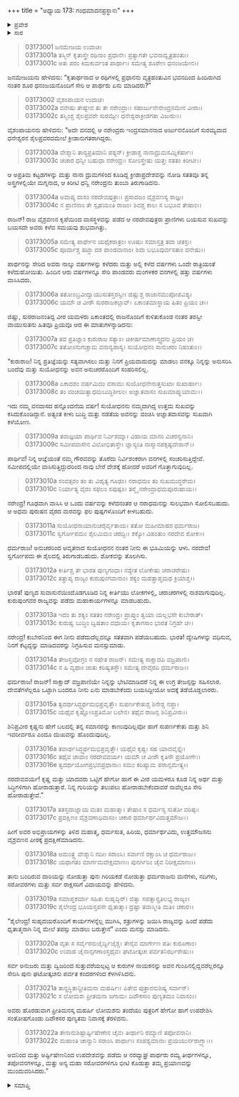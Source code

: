 +++
title = "ಅಧ್ಯಾಯ 173: ಗಂಧಮಾದನಪ್ರಸ್ಥಾನಃ"
+++

<details><summary>ಪ್ರವೇಶ</summary>


।।   ಓಂ ಓಂ ನಮೋ ನಾರಾಯಣಾಯ।।   ಶ್ರೀ ವೇದವ್ಯಾಸಾಯ ನಮಃ ।।

ಶ್ರೀ ಕೃಷ್ಣದ್ವೈಪಾಯನ ವೇದವ್ಯಾಸ ವಿರಚಿತ  

**ಶ್ರೀ ಮಹಾಭಾರತ**

**ಆರಣ್ಯಕ ಪರ್ವ**

**ಅಜಗರ ಪರ್ವ**

**ಅಧ್ಯಾಯ 173**

</details>


<details><summary>ಸಾರ</summary>

ವನವಾಸದ ಹತ್ತು ವರ್ಷಗಳು ತುಂಬಲು ಭೀಮನು ಯುಧಿಷ್ಠಿರನಿಗೆ ಯುದ್ಧದ ವಿಷಯವಾಗಿ ಮಾತನಾಡುವುದು (1-16). ಯುಧಿಷ್ಠಿರನು ಗಂಧಮಾದನ ಪರ್ವತದಿಂದ ಇಳಿಯುವುದು (17-22).

</details>


> 03173001 ಜನಮೇಜಯ ಉವಾಚ।  
03173001a ತಸ್ಮಿನ್ ಕೃತಾಸ್ತ್ರೇ ರಥಿನಾಂ ಪ್ರಧಾನೇ।
	ಪ್ರತ್ಯಾಗತೇ ಭವನಾದ್ವೃತ್ರಹಂತುಃ।  
> 03173001c ಅತಃ ಪರಂ ಕಿಮಕುರ್ವಂತ ಪಾರ್ಥಾಃ।
	ಸಮೇತ್ಯ ಶೂರೇಣ ಧನಂಜಯೇನ।।  

ಜನಮೇಜಯನು ಹೇಳಿದನು: “ಕೃತಾರ್ಥನಾದ ಆ ರಥಿಗಳಲ್ಲಿ ಪ್ರಧಾನನು ವೃತ್ರಹಂತುವಿನ ಭವನದಿಂದ ಹಿಂದಿರುಗಿದ ನಂತರ ಶೂರ ಧನಂಜಯನೊಂದಿಗೆ ಸೇರಿ ಆ ಪಾರ್ಥರು ಏನು ಮಾಡಿದರು?”

> 03173002 ವೈಶಂಪಾಯನ ಉವಾಚ।  
03173002a ವನೇಷು ತೇಷ್ವೇವ ತು ತೇ ನರೇಂದ್ರಾಃ।
ಸಹಾರ್ಜುನೇನೇಂದ್ರಸಮೇನ ವೀರಾಃ।  
> 03173002c ತಸ್ಮಿಂಶ್ಚ ಶೈಲಪ್ರವರೇ ಸುರಮ್ಯೇ।
	ಧನೇಶ್ವರಾಕ್ರೀಡಗತಾ ವಿಜಃರುಃ।।  

ವೈಶಂಪಾಯನನು ಹೇಳಿದನು: “ಅದೇ ವನದಲ್ಲಿ ಆ ನರೇಂದ್ರರು ಇಂದ್ರಸಮಾನನಾದ ಅರ್ಜುನನೊಂದಿಗೆ ಸುರಮ್ಯವಾದ ಧನೇಶ್ವರನ ಶೈಲಪ್ರವರದಮೇಲೆ ಕ್ರೀಡಾನುಗತರಾಗಿದ್ದರು.

> 03173003a ವೇಶ್ಮಾನಿ ತಾನ್ಯಪ್ರತಿಮಾನಿ ಪಶ್ಯನ್।
	ಕ್ರೀಡಾಶ್ಚ ನಾನಾದ್ರುಮಸಮ್ನಿಕರ್ಷಾಃ।  
> 03173003c ಚಚಾರ ಧನ್ವೀ ಬಹುಧಾ ನರೇಂದ್ರಃ।
	ಸೋಽಸ್ತ್ರೇಷು ಯತ್ತಃ ಸತತಂ ಕಿರೀಟೀ।।  

ಆ ಅಪ್ರತಿಮ ಕಟ್ಟಡಗಳನ್ನು ಮತ್ತು ನಾನಾ ದ್ರುಮಗಳಿಂದ ಕೂಡಿದ್ದ ಕ್ರೀಡಾಪ್ರದೇಶವನ್ನು ನೋಡಿ ಸತತವೂ ತನ್ನ ಅಸ್ತ್ರಗಳಲ್ಲಿಯೇ ಮಗ್ನನಾದ, ಆ ಕಿರೀಟಿ ಧನ್ವಿ ನರೇಂದ್ರನು ತುಂಬಾ ತಿರುಗಾಡಿದನು.

> 03173004a ಅವಾಪ್ಯ ವಾಸಂ ನರದೇವಪುತ್ರಾಃ।
	ಪ್ರಸಾದಜಂ ವೈಶ್ರವಣಸ್ಯ ರಾಜ್ಞಃ।  
> 03173004c ನ ಪ್ರಾಣಿನಾಂ ತೇ ಸ್ಪೃಹಯಂತಿ ರಾಜಂ।
	ಶಿವಶ್ಚ ಕಾಲಃ ಸ ಬಭೂವ ತೇಷಾಂ।।  

ರಾಜನ್! ರಾಜ ವೈಶ್ರವಣನ ಕೃಪೆಯಿಂದ ವಾಸಸ್ಥಳವನ್ನು ಪಡೆದ ಆ ನರದೇವಪುತ್ರರು ಪ್ರಾಣಿಗಳು ಬಯಸುವ ಸುಖವನ್ನು ಬಯಸದೇ ಅವರು ಕಳೆದ ಸಮಯವು ಶುಭವಾಗಿತ್ತು.

> 03173005a ಸಮೇತ್ಯ ಪಾರ್ಥೇನ ಯಥೈಕರಾತ್ರಂ।
	ಊಷುಃ ಸಮಾಸ್ತತ್ರ ತದಾ ಚತಸ್ರಃ।  
> 03173005c ಪೂರ್ವಾಶ್ಚ ಷಟ್ತಾ ದಶ ಪಾಂಡವಾನಾಂ।
	ಶಿವಾ ಬಭೂವುರ್ವಸತಾಂ ವನೇಷು।।  

ಪಾರ್ಥನನ್ನು ಸೇರಿದ ಅವರು ನಾಲ್ಕು ವರ್ಷಗಳನ್ನು ಕಳೆದರು ಮತ್ತು ಅಲ್ಲಿ ಕಳೆದ ವರ್ಷಗಳು ಒಂದೇ ರಾತ್ರಿಯಂತೆ ಕಳೆದುಹೋಯಿತು. ಹಿಂದಿನ ಆರು ವರ್ಷಗಳನ್ನೂ ಸೇರಿ ಪಾಂಡವರು ಮಂಗಳಕರ ವನಗಳಲ್ಲಿ ಹತ್ತು ವರ್ಷಗಳು ವಾಸಿಸಿದರು.

> 03173006a ತತೋಽಬ್ರವೀದ್ವಾಯುಸುತಸ್ತರಸ್ವೀ।
	ಜಿಷ್ಣುಶ್ಚ ರಾಜಾನಮುಪೋಪವಿಶ್ಯ।  
> 03173006c ಯಮೌ ಚ ವೀರೌ ಸುರರಾಜಕಲ್ಪಾವ್।
	ಏಕಾಂತಮಾಸ್ಥಾಯ ಹಿತಂ ಪ್ರಿಯಂ ಚ।।  

ಜಿಷ್ಣು, ಸುರರಾಜನಂತಿದ್ದ ವೀರ ಯಮಳರು ಏಕಾಂತದಲ್ಲಿ ರಾಜನೊಂದಿಗೆ ಕುಳಿತುಕೊಂಡ ನಂತರ ತರಸ್ವೀ ವಾಯುಸುತನು ಹಿತವೂ ಪ್ರಿಯವೂ ಆದ ಈ ಮಾತುಗಳನ್ನಾಡಿದನು:

> 03173007a ತವ ಪ್ರತಿಜ್ಞಾಂ ಕುರುರಾಜ ಸತ್ಯಾಂ।
	ಚಿಕೀರ್ಷಮಾಣಾಸ್ತ್ವದನು ಪ್ರಿಯಂ ಚ।  
> 03173007c ತತೋಽನುಗಚ್ಚಾಮ ವನಾನ್ಯಪಾಸ್ಯ।
	ಸುಯೋಧನಂ ಸಾನುಚರಂ ನಿಹಂತುಂ।।  

“ಕುರುರಾಜ! ನಿನ್ನ ಪ್ರತಿಜ್ಞೆಯನ್ನು ಸತ್ಯವಾಗಿಸಲು ಮತ್ತು ನಿನಗೆ ಪ್ರಿಯವಾದುದನ್ನು ಮಾಡಲು ವನಕ್ಕೂ ನಿನ್ನನ್ನು ಅನುಸರಿಸಿ ಬಂದೆವು ಮತ್ತು ಸುಯೋಧನನ್ನು ಅವನ ಅನುಚರರೊಂದಿಗೆ ಸಂಹರಿಸಲಿಲ್ಲ.

> 03173008a ಏಕಾದಶಂ ವರ್ಷಮಿದಂ ವಸಾಮಃ
	ಸುಯೋಧನೇನಾತ್ತಸುಖಾಃ ಸುಖಾರ್ಹಾಃ।  
> 03173008c ತಂ ವಂಚಯಿತ್ವಾಧಮಬುದ್ಧಿಶೀಲಂ।
	ಅಜ್ಞಾತವಾಸಂ ಸುಖಮಾಪ್ನುಯಾಮಃ।।  

ಇದು ನಮ್ಮ ವನವಾಸದ ಹನ್ನೊಂದನೆಯ ವರ್ಷ! ಸುಯೋಧನನು ನಮ್ಮದಾಗಿದ್ದ ಉತ್ತಮ ಸುಖವನ್ನು ಕಸಿದುಕೊಂಡಿದ್ದಾನೆ. ಅತ್ಯಂತ ಕೀಳು ಬುದ್ಧಿ ಮತ್ತು ನಡತೆಯ ಅವನನ್ನು ವಂಚಿಸಿ ಅಜ್ಞಾತವಾಸವನ್ನು ಸುಖವಾಗಿ ಕಳೆಯೋಣ.

> 03173009a ತವಾಜ್ಞಯಾ ಪಾರ್ಥಿವ ನಿರ್ವಿಶಮ್ಕಾ।
	ವಿಹಾಯ ಮಾನಂ ವಿಚರನ್ವನಾನಿ।  
> 03173009c ಸಮೀಪವಾಸೇನ ವಿಲೋಭಿತಾಸ್ತೇ।
	ಜ್ಞಾಸ್ಯಂತಿ ನಾಸ್ಮಾನಪಕೃಷ್ಟದೇಶಾನ್।।   

ಪಾರ್ಥಿವ! ನಿನ್ನ ಆಜ್ಞೆಯಂತೆ ನಮ್ಮ ಗೌರವವನ್ನು ತೊರೆದು ನಿರ್ವಿಶಂಕರಾಗಿ ವನಗಳಲ್ಲಿ ಸಂಚರಿಸುತ್ತಿದ್ದೇವೆ. ಸಮೀಪದಲ್ಲಿಯೇ ವಾಸಿಸುತ್ತಿದ್ದುದರಿಂದ ನಾವು ಬೇರೆ ದೇಶಕ್ಕೆ ಹೋದರೆ ಅವರಿಗೆ ಗೊತ್ತಾಗುವುದಿಲ್ಲ.

> 03173010a ಸಂವತ್ಸರಂ ತಂ ತು ವಿಹೃತ್ಯ ಗೂಢಂ।
	ನರಾಧಮಂ ತಂ ಸುಖಮುದ್ಧರೇಮ।  
> 03173010c ನಿರ್ಯಾತ್ಯ ವೈರಂ ಸಫಲಂ ಸಪುಷ್ಪಂ।
	ತಸ್ಮೈ ನರೇಂದ್ರಾಧಮಪೂರುಷಾಯ।।  

ನರೇಂದ್ರ! ಗೂಢವಾಗಿ ವಾಸಿಸಿ ಆ ಒಂದು ವರ್ಷವನ್ನು ಕಳೆದನಂತರ ಆ ನರಾಧಮನನ್ನು ಸುಲಭವಾಗಿ ಸೋಲಿಸಬಹುದು. ಆ ಅಧಮ ಪುರುಷನ ವೈರದ ಮರವನ್ನು ಫಲ ಪುಷ್ಪಗಳೊಂದಿಗೆ ಕೀಳಬಹುದು.

>03173011a ಸುಯೋಧನಾಯಾನುಚರೈರ್ವೃತಾಯ।
ತತೋ ಮಹೀಮಾಹರ ಧರ್ಮರಾಜ।  
> 03173011c ಸ್ವರ್ಗೋಪಮಂ ಶೈಲಮಿಮಂ ಚರದ್ಭಿಃ।
	ಶಕ್ಯೋ ವಿಹಂತುಂ ನರದೇವ ಶೋಕಃ।।  

ಧರ್ಮರಾಜ! ಅನುಚರರಿಂದ ಆವೃತನಾದ ಸುಯೋಧನನ ನಂತರ ನೀನು ಈ ಭೂಮಿಯನ್ನು ಆಳು. ನರದೇವ! ಸ್ವರ್ಗೋಪಮ ಈ ಶೈಲದಲ್ಲಿ ತಿರುಗಾಡಬಹುದು. ಶೋಕವನ್ನು ತೊಲಗಿಸು.

> 03173012a ಕೀರ್ತಿಶ್ಚ ತೇ ಭಾರತ ಪುಣ್ಯಗಂಧಾ।
	ನಶ್ಯೇತ ಲೋಕೇಷು ಚರಾಚರೇಷು।  
> 03173012c ತತ್ಪ್ರಾಪ್ಯ ರಾಜ್ಯಂ ಕುರುಪುಂಗವಾನಾಂ।
	ಶಕ್ಯಂ ಮಹತ್ಪ್ರಾಪ್ತಮಥ ಕ್ರಿಯಾಶ್ಚ।।  

ಭಾರತ! ಪುಣ್ಯದ ಸುವಾಸುನೆಯಿಂದೊಡಗೂಡಿದ ನಿನ್ನ ಕೀರ್ತಿಯು ಲೋಕಗಳಲ್ಲಿ, ಚರಾಚರಗಳಲ್ಲಿ ನಾಶವಾಗುವುದಿಲ್ಲ. ಕುರುಪುಂಗವರ ರಾಜ್ಯವನ್ನು ಪಡೆದು ಮಹಾಕಾರ್ಯಗಳನ್ನೂ ಮಾಡಬಹುದು.

> 03173013a ಇದಂ ತು ಶಕ್ಯಂ ಸತತಂ ನರೇಂದ್ರ।
	ಪ್ರಾಪ್ತುಂ ತ್ವಯಾ ಯಲ್ಲಭಸೇ ಕುಬೇರಾತ್।  
> 03173013c ಕುರುಷ್ವ ಬುದ್ಧಿಂ ದ್ವಿಷತಾಂ ವಧಾಯ।
	ಕೃತಾಗಸಾಂ ಭಾರತ ನಿಗ್ರಹೇ ಚ।।  

ನರೇಂದ್ರ! ಕುಬೇರನಿಂದ ಈಗ ನೀನು ಪಡೆದುದೆಲ್ಲವನ್ನೂ ಸತತವಾಗಿ ಪಡೆಯಬಹುದು. ಭಾರತ! ದ್ವೇಷಿಗಳನ್ನು ವಧಿಸುವ, ನಿನಗೆ ಕೆಟ್ಟದ್ದನ್ನು ಮಾಡಿದವರನ್ನು ನಿಗ್ರಹಿಸುವ ಮನಸ್ಸುಮಾಡು.

> 03173014a ತೇಜಸ್ತವೋಗ್ರಂ ನ ಸಹೇತ ರಾಜನ್।
	ಸಮೇತ್ಯ ಸಾಕ್ಷಾದಪಿ ವಜ್ರಪಾಣಿಃ।  
> 03173014c ನ ಹಿ ವ್ಯಥಾಂ ಜಾತು ಕರಿಷ್ಯತಸ್ತೌ।
	ಸಮೇತ್ಯ ದೇವೈರಪಿ ಧರ್ಮರಾಜ।।   

ಧರ್ಮರಾಜ! ರಾಜನ್! ಸಾಕ್ಷಾದ್ ವಜ್ರಪಾಣಿಯೇ ನಿನ್ನನ್ನು ಭೇಟಿಮಾಡಿದರೆ ನಿನ್ನ ಈ ಉಗ್ರ ತೇಜಸ್ಸನ್ನು ಸಹಿಸಲಾರ. ದೇವತೆಗಳೆಲ್ಲರೂ ಒಟ್ಟಾಗಿ ಬಂದರೂ ನೀನು ಏನು ಮಾಡಬೇಕೆಂದು ಬಯಸಿದ್ದೀಯೋ ಅದಕ್ಕೆ ತಡೆಯೊಡ್ಡಲಾರರು.

> 03173015a ತ್ವದರ್ಥಸಿದ್ಧ್ಯರ್ಥಮಭಿಪ್ರವೃತ್ತೌ।
	ಸುಪರ್ಣಕೇತುಶ್ಚ ಶಿನೇಶ್ಚ ನಪ್ತಾ।  
> 03173015c ಯಥೈವ ಕೃಷ್ಣೋಽಪ್ರತಿಮೋ ಬಲೇನ।
	ತಥೈವ ರಾಜನ್ಸ ಶಿನಿಪ್ರವೀರಃ।।  

ಶಿನಿಪ್ರವೀರ ಕೃಷ್ಣನು ಹೇಗೆ ಬಲದಲ್ಲಿ ತನ್ನ ಸಮಾನರನ್ನು ಕಾಣುವುದಿಲ್ಲವೋ ಹಾಗೆ ಸುಪರ್ಣಕೇತು ಮತ್ತು ಶಿನಿ ಇವರೀರ್ವರೂ ಎಂದೂ ದುಃಖವನ್ನು ಹೊಂದುವುದಿಲ್ಲ.

> 03173016a ತವಾರ್ಥಸಿದ್ಧ್ಯರ್ಥಮಭಿಪ್ರವೃತ್ತೌ।
	ಯಥೈವ ಕೃಷ್ಣಃ ಸಹ ಯಾದವೈಸ್ತೈಃ।  
> 03173016c ತಥೈವ ಚಾವಾಂ ನರದೇವವರ್ಯ।
	ಯಮೌ ಚ ವೀರೌ ಕೃತಿನೌ ಪ್ರಯೋಗೇ।।  
> 03173016e ತ್ವದರ್ಥಯೋಗಪ್ರಭವಪ್ರಧಾನಾಃ।
	ಸಮಂ ಕರಿಷ್ಯಾಮ ಪರಾನ್ಸಮೇತ್ಯ।।  

ನರದೇವವರ್ಯ! ಕೃಷ್ಣ ಮತ್ತು ಯಾದವರು ಒಟ್ಟಿಗೆ ಹೇಗೋ ಹಾಗೆ ಈ ವೀರ ಯಮಳರೂ ಕೂಡ ನಿನ್ನ ಅರ್ಥ ಮತ್ತು ಸಿದ್ಧಿಗಳಿಗಾಗಿ ಹೋರಾಡುತ್ತಾರೆ. ನಿನ್ನ ಗುರಿಯನ್ನು ತಲುಪಲು ಹೋರಾಡಬೇಕೆಂದಾದರೆ ನಾವೆಲ್ಲರೂ ಸೇರಿ ಹೋರಾಡುತ್ತೇವೆ.”

> 03173017a ತತಸ್ತದಾಜ್ಞಾಯ ಮತಂ ಮಹಾತ್ಮಾ।
	ತೇಷಾಂ ಸ ಧರ್ಮಸ್ಯ ಸುತೋ ವರಿಷ್ಠಃ।  
> 03173017c ಪ್ರದಕ್ಷಿಣಂ ವೈಶ್ರವಣಾಧಿವಾಸಂ।
	ಚಕಾರ ಧರ್ಮಾರ್ಥವಿದುತ್ತಮೌಜಃ।।   

ಹೀಗೆ ಅವರ ಅಭಿಪ್ರಾಯಗಳನ್ನು ತಿಳಿದ ಮಹಾತ್ಮ, ಧರ್ಮಸುತ, ಹಿರಿಯ, ಧರ್ಮಾರ್ಥವಿದು, ಉತ್ತಮೌಜಸನು ವೈಶ್ರವಣನ ಪೀಠಕ್ಕೆ ಪ್ರದಕ್ಷಿಣೆಮಾಡಿದನು.

> 03173018a ಆಮಂತ್ರ್ಯ ವೇಶ್ಮಾನಿ ನದೀಃ ಸರಾಂಸಿ।
	ಸರ್ವಾಣಿ ರಕ್ಷಾಂಸಿ ಚ ಧರ್ಮರಾಜಃ।  
> 03173018c ಯಥಾಗತಂ ಮಾರ್ಗಮವೇಕ್ಷಮಾಣಃ।
	ಪುನರ್ಗಿರಿಂ ಚೈವ ನಿರೀಕ್ಷಮಾಣಃ।।  

ತಾನು ಬಂದಿರುವ ದಾರಿಯನ್ನು ನೋಡುತ್ತಾ ಪುನಃ ಗಿರಿಯಕಡೆ ನೋಡುತ್ತಾ ಧರ್ಮರಾಜನು ಮನೆಗಳು, ನದಿಗಳು, ಸರೋವರಗಳು ಮತ್ತು ಸರ್ವ ರಾಕ್ಷಸರಿಗೆ ವಿದಾಯವನ್ನು ಹೇಳಿದನು.

> 03173019a ಸಮಾಪ್ತಕರ್ಮಾ ಸಹಿತಃ ಸುಹೃದ್ಭಿರ್।
	ಜಿತ್ವಾ ಸಪತ್ನಾನ್ಪ್ರತಿಲಭ್ಯ ರಾಜ್ಯಂ।  
> 03173019c ಶೈಲೇಂದ್ರ ಭೂಯಸ್ತಪಸೇ ಧೃತಾತ್ಮಾ।
	ದ್ರಷ್ಟಾ ತವಾಸ್ಮೀತಿ ಮತಿಂ ಚಕಾರ।।  

“ಶೈಲೇಂದ್ರ! ಸುಹೃದಯರೊಂದಿಗೆ ಕಾರ್ಯಗಳನ್ನೆಲ್ಲ ಮುಗಿಸಿ, ಶತ್ರುಗಳನ್ನು ಜಯಿಸಿ ರಾಜ್ಯವನ್ನು ಹಿಂದೆ ಪಡೆದು ಧೃತಾತ್ಮನಾಗಿ ನಿನ್ನ ಮೇಲೆ ತಪಸ್ಸು ಮಾಡಲು ಬರುತ್ತೇನೆ” ಎಂದು ಮನಸ್ಸು ಮಾಡಿದನು.

> 03173020a ವೃತಃ ಸ ಸರ್ವೈರನುಜೈರ್ದ್ವಿಜೈಶ್ಚ।
	ತೇನೈವ ಮಾರ್ಗೇಣ ಪತಿಃ ಕುರೂಣಾಂ।  
> 03173020c ಉವಾಹ ಚೈನಾನ್ಸಗಣಾಂಸ್ತಥೈವ।
	ಘಟೋತ್ಕಚಃ ಪರ್ವತನಿರ್ಝರೇಷು।।   

ಸರ್ವ ಅನುಜರು ಮತ್ತು ದ್ವಿಜರಿಂದ ಸುತ್ತುವರೆಯಲ್ಪಟ್ಟ ಆ ಕುರುಗಳ ನಾಯಕನನ್ನು ಅವನ ಗುಂಪಿನಲ್ಲಿದ್ದವರೆಲ್ಲರನ್ನೂ ಸೇರಿಸಿ ಪುನಃ ಘಟೋತ್ಕಚನು ಪರ್ವತ ಕಂದರಗಳಿಂದ ಕೆಳಗಿಳಿಸಿದನು.

> 03173021a ತಾನ್ಪ್ರಸ್ಥಿತಾನ್ಪ್ರೀತಿಮನಾ ಮಹರ್ಷಿಃ।
	ಪಿತೇವ ಪುತ್ರಾನನುಶಿಷ್ಯ ಸರ್ವಾನ್।  
> 03173021c ಸ ಲೋಮಶಃ ಪ್ರೀತಮನಾ ಜಗಾಮ।
	ದಿವೌಕಸಾಂ ಪುಣ್ಯತಮಂ ನಿವಾಸಂ।।  

ಅವರು ಹೊರಡುವಾಗ ಪ್ರೀತಿಮನಸ್ಕ ಮಹರ್ಷಿ ಲೋಮಶನು ತಂದೆಯು ಪುತ್ರರಿಗೆ ಹೇಗೋ ಹಾಗೆ ಉಪದೇಶಿಸಿ ಸಂತೋಷಗೊಂಡು ದಿವೌಕಸರ ಪುಣ್ಯತಮ ನಿವಾಸಕ್ಕೆ ತೆರಳಿದನು.

> 03173022a ತೇನಾನುಶಿಷ್ಟಾರ್ಷ್ಟಿಷೇಣೇನ ಚೈವ।
	ತೀರ್ಥಾನಿ ರಮ್ಯಾಣಿ ತಪೋವನಾನಿ।  
> 03173022c ಮಹಾಂತಿ ಚಾನ್ಯಾನಿ ಸರಾಂಸಿ ಪಾರ್ಥಾಃ।
	ಸಂಪಶ್ಯಮಾನಾಃ ಪ್ರಯಯುರ್ನರಾಗ್ರ್ಯಾಃ।।  

ಅವನಿಂದ ಮತ್ತು ಅರ್ಷ್ಟಿಷೇಣನಿಂದ ಉಪದೇಶವನ್ನು ಪಡೆದು ಆ ನರವ್ಯಾಘ್ರ ಪಾರ್ಥರು ರಮ್ಯ ತೀರ್ಥಗಳನ್ನೂ, ತಪೋವನಗಳನ್ನೂ, ಮತ್ತು ಅನ್ಯ ಮಹಾ ಸರೋವರಗಳಿಗೂ ಭೀಟಿ ಕೊಡುತ್ತಾ ತಮ್ಮ ಪ್ರಯಾಣವನ್ನು ಮುಂದುವರಿಸಿದರು.”

<details><summary>ಸಮಾಪ್ತಿ</summary>


ಇತಿ ಶ್ರೀ ಮಹಾಭಾರತೇ ಆರಣ್ಯಕಪರ್ವಣಿ ಅಜಗರಪರ್ವಣಿ ಗಂಧಮಾದನಪ್ರಸ್ಥಾನೇ ತ್ರಿಸಪ್ತತ್ಯಧಿಕಶತತಮೋಽಧ್ಯಾಯ:।  
ಇದು ಮಹಾಭಾರತದ ಆರಣ್ಯಕಪರ್ವದಲ್ಲಿ ಅಜಗರಪರ್ವದಲ್ಲಿ ಗಂಧಮಾದನಪ್ರಸ್ಥಾನದಲ್ಲಿ ನೂರಾಎಪ್ಪತ್ಮೂರನೆಯ ಅಧ್ಯಾಯವು.


</details>
